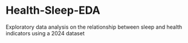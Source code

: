 # Health-Sleep-EDA
Exploratory data analysis on the relationship between sleep and health indicators using a 2024 dataset
